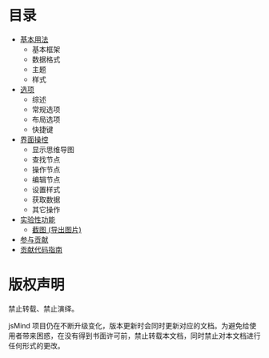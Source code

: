 目录
======

* [基本用法](1.usage.md)
  * 基本框架
  * 数据格式
  * 主题
  * 样式
* [选项](2.options.md)
  * 综述
  * 常规选项
  * 布局选项
  * 快捷键
* [界面操控](3.operation.md)
  * 显示思维导图
  * 查找节点
  * 操作节点
  * 编辑节点
  * 设置样式
  * 获取数据
  * 其它操作
* [实验性功能](experimental-features.md)
  * [截图 (导出图片)](plugin-screenshot.md)
* [参与贡献](4.contribution.md)
* [贡献代码指南](5.development.md)

版权声明
======

禁止转载、禁止演绎。

jsMind 项目仍在不断升级变化，版本更新时会同时更新对应的文档。为避免给使用者带来困惑，在没有得到书面许可前，禁止转载本文档，同时禁止对本文档进行任何形式的更改。
